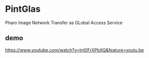 # PintGlas
Pharo Image Network Transfer as GLobal Access Service

## demo
https://www.youtube.com/watch?v=tnI0FrXPbXQ&feature=youtu.be

